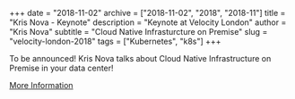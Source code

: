 +++
date = "2018-11-02"
archive = ["2018-11-02", "2018", "2018-11"]
title = "Kris Nova - Keynote"
description = "Keynote at Velocity London"
author = "Kris Nova"
subtitle = "Cloud Native Infrasturcture on Premise"
slug = "velocity-london-2018"
tags = ["Kubernetes", "k8s"]
+++

To be announced! Kris Nova talks about Cloud Native Infrastructure on Premise in your data center!

[More Information](https://conferences.oreilly.com/velocity/vl-eu/public/schedule/detail/71433)
